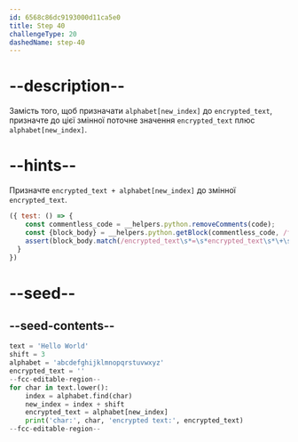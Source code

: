```yaml
---
id: 6568c86dc9193000d11ca5e0
title: Step 40
challengeType: 20
dashedName: step-40
---
```


# --description--

Замість того, щоб призначати `alphabet[new_index]` до `encrypted_text`, призначте до цієї змінної поточне значення `encrypted_text` плюс `alphabet[new_index]`.

# --hints--

Призначте `encrypted_text + alphabet[new_index]` до змінної `encrypted_text`.

```js
({ test: () => {
    const commentless_code = __helpers.python.removeComments(code);
    const {block_body} = __helpers.python.getBlock(commentless_code, /for\s+char\s+in\s+text\.lower\s*\(\s*\)\s*/);
    assert(block_body.match(/encrypted_text\s*=\s*encrypted_text\s*\+\s*alphabet\s*\[\s*new_index\s*\]/));
  }
})
```

# --seed--

## --seed-contents--

```py
text = 'Hello World'
shift = 3
alphabet = 'abcdefghijklmnopqrstuvwxyz'
encrypted_text = ''
--fcc-editable-region--
for char in text.lower():
    index = alphabet.find(char)
    new_index = index + shift
    encrypted_text = alphabet[new_index]
    print('char:', char, 'encrypted text:', encrypted_text)
--fcc-editable-region--
```
